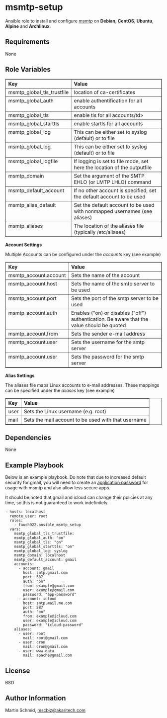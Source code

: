 msmtp-setup
=========

Ansible role to install and configure [_msmtp_](https://marlam.de/msmtp/) 
on __Debian__, __CentOS__, __Ubuntu__, __Alpine__ and __Archlinux__.


Requirements
------------

None

Role Variables
--------------

<table border="1" cellpadding="4" cellspacing="0">
<thead><tr><th align="left">Key</th><th align="left">Value</th></tr></thead>
<tbody>
<tr valign="top">
<td>msmtp_global_tls_trustfile</td>
<td align="left">location of ca-certificates</td>
</tr>
<tr valign="top">
<td>msmtp_global_auth</td>
<td align="left">enable authentification for all accounts</td>
</tr>
<tr valign="top">
<td>msmtp_global_tls</td>
<td align="left">enable tls for all accounts/td>
</tr>
<tr valign="top">
<td>msmtp_global_starttls</td>
<td align="left">enable startls for all accounts</td>
</tr>
<tr valign="top">
<td>msmtp_global_log</td>
<td align="left">This can be either set to syslog (default) or to file</td>
</tr>
<tr valign="top">
<td>msmtp_global_log</td>
<td align="left">This can be either set to syslog (default) or to file</td>
</tr>
<tr valign="top">
<td>msmtp_global_logfile</td>
<td align="left">If logging is set to file mode, set here the location of the outputfile</td>
</tr>
<tr valign="top">
<td>msmtp_domain</td>
<td align="left">Set the argument of the SMTP EHLO (or LMTP LHLO) command</td>
</tr>
<tr valign="top">
<td>msmtp_default_account</td>
<td align="left">If no other account is specified, set the default account to be used</td>
</tr>
<tr valign="top">
<td>msmtp_alias_default</td>
<td align="left">Set the default account to be used with nonmapped usernames (see aliases)</td>
</tr>
<tr valign="top">
<td>msmtp_aliases</td>
<td align="left">The location of the aliases file (typically /etc/aliases)</td>
</tr>
</tbody>
</table>

__Account Settings__

Multiple Accounts can be configured under the _accounts_ key (see example)

<table border="1" cellpadding="4" cellspacing="0">
<thead><tr><th align="left">Key</th><th align="left">Value</th></tr></thead>
<tbody>
<tr valign="top">
<td>msmtp_account.account</td>
<td align="left">Sets the name of the account</td>
</tr>
<tr valign="top">
<td>msmtp_account.host</td>
<td align="left">Sets the name of the smtp server to be used</td>
</tr>
<tr valign="top">
<td>msmtp_account.port</td>
<td align="left">Sets the port of the smtp server to be used</td>
</tr>
<tr valign="top">
<td>msmtp_account.auth</td>
<td align="left">Enables ("on) or disables ("off") authentication. Be aware 
that the value should be quoted</td>
</tr>
<tr valign="top">
<td>msmtp_account.from</td>
<td align="left">Sets the sender e-mail address</td>
</tr>
<tr valign="top">
<td>msmtp_account.user</td>
<td align="left">Sets the username for the smtp server</td>
</tr>
<tr valign="top">
<td>msmtp_account.user</td>
<td align="left">Sets the password for the smtp server</td>
</tr>
</tbody>
</table>

__Alias Settings__

The aliases file maps Linux accounts to e-mail addresses. 
These mappings can be specified under the _aliases_ key (see example) 

<table border="1" cellpadding="4" cellspacing="0">
<thead><tr><th align="left">Key</th><th align="left">Value</th></tr></thead>
<tbody>
<tr valign="top">
<td>user</td>
<td align="left">Sets the Linux username (e.g. root)</td>
</tr>
<tr>
<td>mail</td>
<td align="left">Sets the mail account to be used with that username</td>
</tr>
</tbody>
</table>






Dependencies
------------


None

Example Playbook
----------------

Below is an example playbook. Do note that due to increased default security
for gmail, you will need to create an [application password](https://support.google.com/accounts/answer/185833?hl=en)
for usage with msmtp and also allow less secure apps.

It should be noted that gmail and icloud can change their policies 
at any time, so this is not guaranteed to work indefinitely.

```
- hosts: localhost
  remote_user: root
  roles:
    - fauch922.ansible_msmtp_setup
  vars:
    msmtp_global_tls_trustfile:
    msmtp_global_auth: "on"
    msmtp_global_tls: "on"
    msmtp_global_starttls: "on"
    msmtp_global_log: syslog
    msmtp_domain: localhost
    msmtp_default_account: gmail
    accounts:
      - account: gmail
        host: smtp.gmail.com
        port: 587
        auth: "on"
        from: example@gmail.com
        user: example@gmail.com
        password: "app-password"
      - account: icloud
        host: smtp.mail.me.com
        port: 587
        auth: "on"
        from: example@icloud.com
        user: example@icloud.com
        password: "icloud-password"
    aliases:
      - user: root
        mail: root@gmail.com
      - user: cron
        mail: cron@gmail.com
      - user: www-data
        mail: apache@gmail.com

```

License
-------

BSD

Author Information
------------------

Martin Schmid, [mscbiz@akaritech.com](mailto:mscbiz@akaritech.com)
